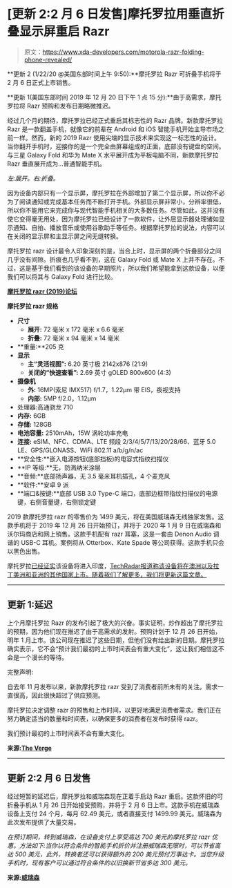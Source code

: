 # [更新 2:2 月 6 日发售]摩托罗拉用垂直折叠显示屏重启 Razr

> 原文：<https://www.xda-developers.com/motorola-razr-folding-phone-revealed/>

**更新 2 (1/22/20 @美国东部时间上午 9:50):**摩托罗拉 Razr 可折叠手机将于 2 月 6 日正式上市销售。

**更新 1(美国东部时间 2019 年 12 月 20 日下午 1 点 15 分):**由于高需求，摩托罗拉将 Razr 预购和发布日期略微推迟。

经过几个月的期待，摩托罗拉已经正式重启其标志性的 Razr 品牌。新款摩托罗拉 Razr 是一款翻盖手机，就像它的前辈在 Android 和 iOS 智能手机开始主导市场之前一样。然而，新的 2019 Razr 使用尖端的显示技术来实现这一标志性的设计。当你翻开手机时，迎接你的是一个完全由屏幕组成的正面，底部没有键盘的空间。与三星 Galaxy Fold 和华为 Mate X 水平展开成为平板电脑不同，新款摩托罗拉 Razr 垂直展开成为...普通智能手机。

*左:展开。右:折叠。*

因为设备内部只有一个显示屏，摩托罗拉在外部增加了第二个显示屏，所以你不必为了阅读通知或完成基本任务而不断打开手机。外部显示屏非常小，分辨率很低，所以你不能用它来完成你与现代智能手机相关的大多数任务。尽管如此，这并没有使它变得毫无用处，因为摩托罗拉已经设计了一款软件，让外层显示器处理诸如显示通知、自拍、播放音乐或使用谷歌助手等任务。根据摩托罗拉的说法，内容可以在关闭的显示屏和主显示屏之间无缝转换。

摩托罗拉 razr 设计最令人印象深刻的是，当合上时，显示屏的两个折叠部分之间几乎没有间隙。折痕也几乎看不到，这在 Galaxy Fold 或 Mate X 上并不存在。不过，这是基于我们看到的该设备的早期照片，所以我们希望能拿到这款设备，以便我们可以将其与 Galaxy Fold 进行比较。

**[摩托罗拉 razr (2019)论坛](https://forum.xda-developers.com/razr-2019)**

**摩托罗拉 razr 规格**

*   **尺寸**
    *   **展开:** 72 毫米 x 172 毫米 x 6.6 毫米
    *   **折叠:** 72 毫米 x 94 毫米 x 14 毫米
*   **重量:**205 克
*   **显示**
    *   **主“灵活视图”:** 6.20 英寸极 2142x876 (21:9)
    *   **关闭的“快速查看”:** 2.69 英寸 gOLED 800x600 (4:3)
*   **摄像机**
    *   **外:** 16MP(索尼 IMX517) f/1.7，1.22μm 带 EIS，夜视支持
    *   **内部:** 5MP f/2.0，1.12μm
*   处理器:高通骁龙 710
*   **内存:** 6GB
*   **存储:** 128GB
*   **电池容量:** 2510mAh，15W 涡轮功率充电
*   **连接:** eSIM、NFC、CDMA、LTE 频段 2/3/4/5/7/13/20/28/66、蓝牙 5.0 LE、GPS/GLONASS、WiFi 802.11 a/b/g/n/ac
*   **安全性:**嵌入电源按钮(底部挡板)的电容式指纹扫描仪
*   **IP 等级:**无，防溅纳米涂层
*   **音频:**底部扬声器，无 3.5 毫米耳机插孔，4 个麦克风
*   **软件:**安卓 9 派
*   **端口&按键:**底部 USB 3.0 Type-C 端口，底部边框带指纹扫描仪的电源键，右侧音量键，右侧锁定键

2019 款摩托罗拉 razr 的零售价为 1499 美元，将在美国威瑞森无线独家发售。这款手机将于 2019 年 12 月 26 日开始预订，并将于 2020 年 1 月 9 日在威瑞森和沃尔玛商店和网上销售。这款手机配有 razr 耳塞，这是一套由 Denon Audio 调谐的 USB-C 耳机。案例将从 Otterbox、Kate Spade 等公司获得。这款手机只会以黑色出售。

摩托罗拉[已经证实](https://twitter.com/motorolaindia/status/1194831654625464322)该设备将进入印度，[TechRadar报道称该设备将在澳洲以及拉丁美洲和亚洲的其他国家上市。随着我们了解更多，我们将更新这篇文章。](https://www.techradar.com/reviews/motorola-razr-2019)

* * *

## 更新 1:延迟

上个月摩托罗拉 Razr 的发布引起了极大的兴奋。事实证明，炒作超出了摩托罗拉的预期，因为他们现在推迟了由于高需求的发射。预购计划于 12 月 26 日开始，明年 1 月上市。该公司现在推迟了这些日期，但他们没有给出新的日期。摩托罗拉确实表示，它不会“预计我们最初的上市时间表会有重大变化”，这让我们相信这不会是一个漫长的等待。

完整声明:

自去年 11 月发布以来，新款摩托罗拉 razr 受到了消费者前所未有的关注。需求一直很高，因此很快超过了供应预测。

摩托罗拉决定调整 razr 的预售和上市时间，以更好地满足消费者需求。我们正在努力确定适当的数量和时间表，以确保更多的消费者在发布时获得 razr。

我们预计最初的上市时间表不会有重大变化。

**来源:[The Verge](https://www.theverge.com/2019/12/20/21031645/motorola-delay-razr-flip-phone-preorder-launch-timing-high-demand)**

* * *

## 更新 2:2 月 6 日发售

经过短暂的延迟后，摩托罗拉和威瑞森现在正着手启动 Razr 重启。这款怀旧的可折叠手机从 1 月 26 日开始接受预购，并将于 2 月 6 日上市。这款手机在威瑞森设备上支付 24 个月，每月 62.49 美元，或者直接支付 1499.99 美元。威瑞森为此次发布提供了大量交易。

*在预订期间，转到威瑞森，在设备支付上享受高达 700 美元的摩托罗拉 razr 优惠。方法如下:当你以符合条件的智能手机折价并注册威瑞森无限时，可以节省高达 500 美元，此外，转换者还可以获得额外的 200 美元预付万事达卡。当您升级手机时，现有客户可以通过符合条件的以旧换新节省多达 300 美元。*

**来源:[威瑞森](https://www.anrdoezrs.net/links/100122946/type/dlg/sid/UUxdaUeUpU26506/https://www.verizon.com/about/news/motorola-razr-verizon)**